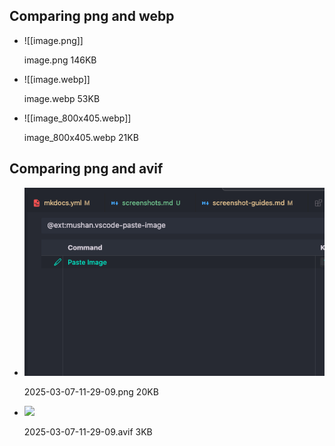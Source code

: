 
## Comparing png and webp

<div class="grid cards" markdown>

-  ![[image.png]]

    image.png 146KB

-  ![[image.webp]]
  
    image.webp 53KB
  
- ![[image_800x405.webp]]

    image_800x405.webp 21KB

</div>


## Comparing png and avif

<div class="grid cards" markdown>

-  ![](2025-03-07-11-29-09.png)

    2025-03-07-11-29-09.png 20KB

-  ![](2025-03-07-11-29-09.avif)

    2025-03-07-11-29-09.avif 3KB
</div>



